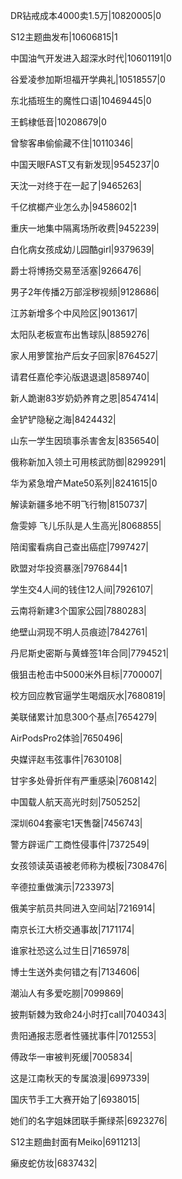 DR钻戒成本4000卖1.5万|10820005|0

S12主题曲发布|10606815|1

中国油气开发进入超深水时代|10601191|0

谷爱凌参加斯坦福开学典礼|10518557|0

东北插班生的魔性口语|10469445|0

王鹤棣低音|10208679|0

曾黎客串偷偷藏不住|10110346|

中国天眼FAST又有新发现|9545237|0

天沈一对终于在一起了|9465263|

千亿槟榔产业怎么办|9458602|1

重庆一地集中隔离场所收费|9452239|

白化病女孩成幼儿园酷girl|9379639|

爵士将博扬交易至活塞|9266476|

男子2年传播2万部淫秽视频|9128686|

江苏新增多个中风险区|9013617|

太阳队老板宣布出售球队|8859276|

家人用箩筐抬产后女子回家|8764527|

请君任嘉伦李沁版退退退|8589740|

新人跪谢83岁奶奶养育之恩|8547414|

金铲铲隐秘之海|8424432|

山东一学生因琐事杀害舍友|8356540|

俄称新加入领土可用核武防御|8299291|

华为紧急增产Mate50系列|8241615|0

解读新疆多地不明飞行物|8150737|

詹雯婷 飞儿乐队是人生高光|8068855|

陪闺蜜看病自己查出癌症|7997427|

欧盟对华投资暴涨|7976844|1

学生交4人间的钱住12人间|7926107|

云南将新建3个国家公园|7880283|

绝壁山洞现不明人员痕迹|7842761|

丹尼斯史密斯与黄蜂签1年合同|7794521|

俄狙击枪击中5000米外目标|7700007|

校方回应教官逼学生喝烟灰水|7680819|

美联储累计加息300个基点|7654279|

AirPodsPro2体验|7650496|

央媒评赵韦弦事件|7630108|

甘宇多处骨折伴有严重感染|7608142|

中国载人航天高光时刻|7505252|

深圳604套豪宅1天售罄|7456743|

警方辟谣广工商性侵事件|7372549|

女孩领读英语被老师称为模板|7308476|

辛德拉重做演示|7233973|

俄美宇航员共同进入空间站|7216914|

南京长江大桥交通事故|7171174|

谁家社恐这么过生日|7165978|

博士生送外卖何错之有|7134606|

潮汕人有多爱吃朥|7099869|

披荆斩棘为致命24小时打call|7040343|

贵阳通报志愿者性骚扰事件|7012553|

傅政华一审被判死缓|7005834|

这是江南秋天的专属浪漫|6997339|

国庆节手工大赛开始了|6938015|

她们的名字姐妹团联手撕绿茶|6923276|

S12主题曲封面有Meiko|6911213|

癞皮蛇仿妆|6837432|

